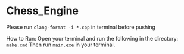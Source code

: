 # Chess_Engine
Please run `clang-format -i *.cpp` in terminal before pushing

How to Run:
Open your terminal and run the following in the directory:
  `make.cmd`
Then run `main.exe` in your terminal.
